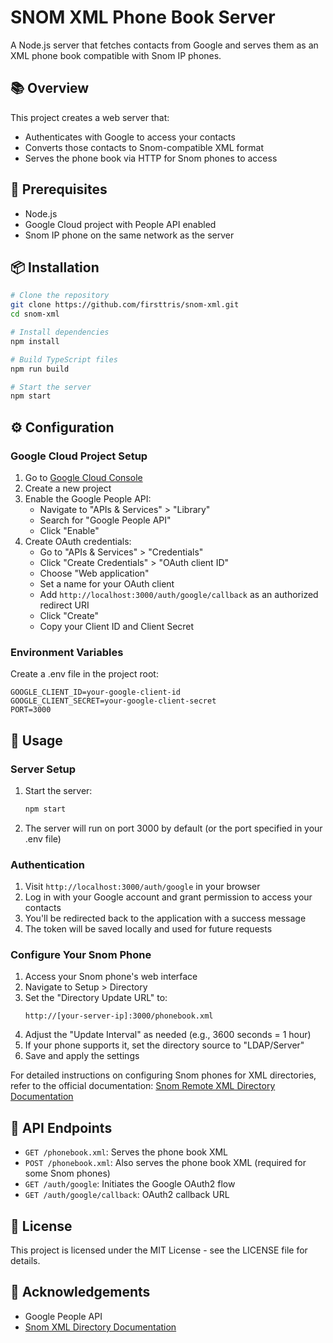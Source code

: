 # SNOM XML Phone Book Server

A Node.js server that fetches contacts from Google and serves them as an XML phone book compatible with Snom IP phones.

## 📚 Overview

This project creates a web server that:

- Authenticates with Google to access your contacts
- Converts those contacts to Snom-compatible XML format
- Serves the phone book via HTTP for Snom phones to access

## 🔧 Prerequisites

- Node.js
- Google Cloud project with People API enabled
- Snom IP phone on the same network as the server

## 📦 Installation

```bash
# Clone the repository
git clone https://github.com/firsttris/snom-xml.git
cd snom-xml

# Install dependencies
npm install

# Build TypeScript files
npm run build

# Start the server
npm start
```

## ⚙️ Configuration

### Google Cloud Project Setup

1. Go to [Google Cloud Console](https://console.cloud.google.com/)
2. Create a new project
3. Enable the Google People API:
   - Navigate to "APIs & Services" > "Library"
   - Search for "Google People API"
   - Click "Enable"
4. Create OAuth credentials:
   - Go to "APIs & Services" > "Credentials"
   - Click "Create Credentials" > "OAuth client ID"
   - Choose "Web application"
   - Set a name for your OAuth client
   - Add `http://localhost:3000/auth/google/callback` as an authorized redirect URI
   - Click "Create"
   - Copy your Client ID and Client Secret

### Environment Variables

Create a .env file in the project root:

```
GOOGLE_CLIENT_ID=your-google-client-id
GOOGLE_CLIENT_SECRET=your-google-client-secret
PORT=3000
```

## 🚀 Usage

### Server Setup

1. Start the server:

   ```bash
   npm start
   ```

2. The server will run on port 3000 by default (or the port specified in your .env file)

### Authentication

1. Visit `http://localhost:3000/auth/google` in your browser
2. Log in with your Google account and grant permission to access your contacts
3. You'll be redirected back to the application with a success message
4. The token will be saved locally and used for future requests

### Configure Your Snom Phone

1. Access your Snom phone's web interface
2. Navigate to Setup > Directory
3. Set the "Directory Update URL" to:
   ```
   http://[your-server-ip]:3000/phonebook.xml
   ```
4. Adjust the "Update Interval" as needed (e.g., 3600 seconds = 1 hour)
5. If your phone supports it, set the directory source to "LDAP/Server"
6. Save and apply the settings

For detailed instructions on configuring Snom phones for XML directories, refer to the official documentation:
[Snom Remote XML Directory Documentation](https://service.snom.com/display/wiki/Remote+XML+Directory)

## 🔌 API Endpoints

- `GET /phonebook.xml`: Serves the phone book XML
- `POST /phonebook.xml`: Also serves the phone book XML (required for some Snom phones)
- `GET /auth/google`: Initiates the Google OAuth2 flow
- `GET /auth/google/callback`: OAuth2 callback URL

## 📄 License

This project is licensed under the MIT License - see the LICENSE file for details.

## 🙏 Acknowledgements

- Google People API
- [Snom XML Directory Documentation](https://service.snom.com/display/wiki/Remote+XML+Directory)

